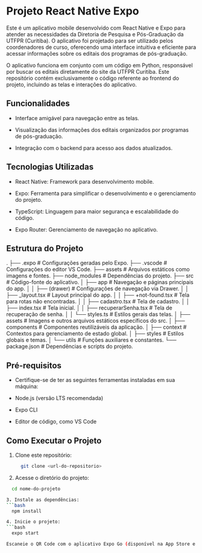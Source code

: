 # Projeto React Native Expo

Este é um aplicativo mobile desenvolvido com React Native e Expo para atender as necessidades da Diretoria de Pesquisa e Pós-Graduação da UTFPR (Curitiba). O aplicativo foi projetado para ser utilizado pelos coordenadores de curso, oferecendo uma interface intuitiva e eficiente para acessar informações sobre os editais dos programas de pós-graduação.

O aplicativo funciona em conjunto com um código em Python, responsável por buscar os editais diretamente do site da UTFPR Curitiba. Este repositório contém exclusivamente o código referente ao frontend do projeto, incluindo as telas e interações do aplicativo.

## Funcionalidades

- Interface amigável para navegação entre as telas.

- Visualização das informações dos editais organizados por programas de pós-graduação.

- Integração com o backend para acesso aos dados atualizados.

## Tecnologias Utilizadas

- React Native: Framework para desenvolvimento mobile.

- Expo: Ferramenta para simplificar o desenvolvimento e o gerenciamento do projeto.

- TypeScript: Linguagem para maior segurança e escalabilidade do código.

- Expo Router: Gerenciamento de navegação no aplicativo.

## Estrutura do Projeto
.
├── .expo               # Configurações geradas pelo Expo.
├── .vscode             # Configurações do editor VS Code.
├── assets              # Arquivos estáticos como imagens e fontes.
├── node_modules        # Dependências do projeto.
├── src                 # Código-fonte do aplicativo.
│   ├── app             # Navegação e páginas principais do app.
│   │   ├── (drawer)    # Configurações de navegação via Drawer.
│   │   ├── _layout.tsx # Layout principal do app.
│   │   ├── +not-found.tsx # Tela para rotas não encontradas.
│   │   ├── cadastro.tsx   # Tela de cadastro.
│   │   ├── index.tsx      # Tela inicial.
│   │   ├── recuperarSenha.tsx # Tela de recuperação de senha.
│   │   └── styles.ts       # Estilos gerais das telas.
│   ├── assets          # Imagens e outros arquivos estáticos específicos do src.
│   ├── components      # Componentes reutilizáveis da aplicação.
│   ├── context         # Contextos para gerenciamento de estado global.
│   ├── styles          # Estilos globais e temas.
│   └── utils           # Funções auxiliares e constantes.
└── package.json        # Dependências e scripts do projeto.

## Pré-requisitos

- Certifique-se de ter as seguintes ferramentas instaladas em sua máquina:

- Node.js (versão LTS recomendada)

- Expo CLI

- Editor de código, como VS Code

## Como Executar o Projeto

1. Clone este repositório:
  	```bash
      git clone <url-do-repositorio>

3. Acesse o diretório do projeto:
  ```bash
    cd nome-do-projeto

3. Instale as dependências:
  ```bash
    npm install

4. Inicie o projeto:
  ```bash
    expo start

Escaneie o QR Code com o aplicativo Expo Go (disponível na App Store e Google Play) ou execute em um emulador.

